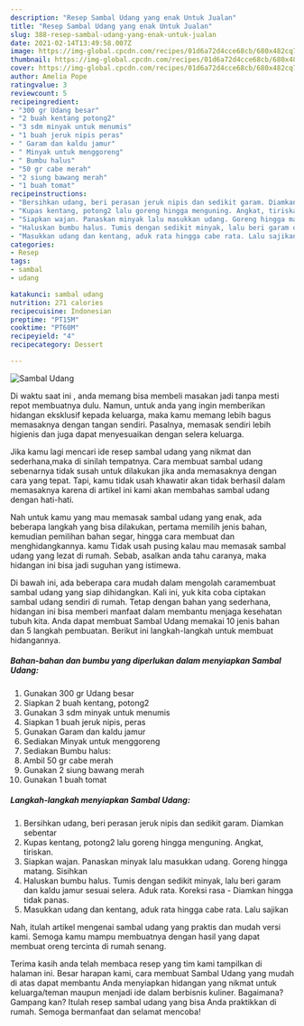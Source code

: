 ```yaml
---
description: "Resep Sambal Udang yang enak Untuk Jualan"
title: "Resep Sambal Udang yang enak Untuk Jualan"
slug: 388-resep-sambal-udang-yang-enak-untuk-jualan
date: 2021-02-14T13:49:58.007Z
image: https://img-global.cpcdn.com/recipes/01d6a72d4cce68cb/680x482cq70/sambal-udang-foto-resep-utama.jpg
thumbnail: https://img-global.cpcdn.com/recipes/01d6a72d4cce68cb/680x482cq70/sambal-udang-foto-resep-utama.jpg
cover: https://img-global.cpcdn.com/recipes/01d6a72d4cce68cb/680x482cq70/sambal-udang-foto-resep-utama.jpg
author: Amelia Pope
ratingvalue: 3
reviewcount: 5
recipeingredient:
- "300 gr Udang besar"
- "2 buah kentang potong2"
- "3 sdm minyak untuk menumis"
- "1 buah jeruk nipis peras"
- " Garam dan kaldu jamur"
- " Minyak untuk menggoreng"
- " Bumbu halus"
- "50 gr cabe merah"
- "2 siung bawang merah"
- "1 buah tomat"
recipeinstructions:
- "Bersihkan udang, beri perasan jeruk nipis dan sedikit garam. Diamkan sebentar"
- "Kupas kentang, potong2 lalu goreng hingga menguning. Angkat, tiriskan."
- "Siapkan wajan. Panaskan minyak lalu masukkan udang. Goreng hingga matang. Sisihkan"
- "Haluskan bumbu halus. Tumis dengan sedikit minyak, lalu beri garam dan kaldu jamur sesuai selera. Aduk rata. Koreksi rasa Diamkan hingga tidak panas."
- "Masukkan udang dan kentang, aduk rata hingga cabe rata. Lalu sajikan"
categories:
- Resep
tags:
- sambal
- udang

katakunci: sambal udang 
nutrition: 271 calories
recipecuisine: Indonesian
preptime: "PT15M"
cooktime: "PT60M"
recipeyield: "4"
recipecategory: Dessert

---
```



![Sambal Udang](https://img-global.cpcdn.com/recipes/01d6a72d4cce68cb/680x482cq70/sambal-udang-foto-resep-utama.jpg)

Di waktu  saat ini , anda memang bisa membeli masakan jadi tanpa mesti repot membuatnya dulu. Namun, untuk anda yang ingin memberikan hidangan eksklusif kepada keluarga, maka kamu memang lebih bagus memasaknya dengan tangan sendiri. Pasalnya, memasak sendiri lebih higienis dan juga dapat menyesuaikan dengan selera keluarga.

Jika kamu lagi mencari ide resep sambal udang yang nikmat dan sederhana,maka di sinilah tempatnya. Cara membuat sambal udang  sebenarnya tidak susah untuk dilakukan jika anda memasaknya dengan cara yang tepat. Tapi, kamu tidak usah khawatir akan tidak berhasil dalam memasaknya 
karena di artikel ini kami akan membahas sambal udang dengan hati-hati.  



Nah untuk kamu yang mau memasak sambal udang yang enak, ada beberapa langkah yang bisa dilakukan, pertama memilih jenis bahan, kemudian pemilihan bahan segar, hingga cara membuat dan menghidangkannya. kamu Tidak usah pusing kalau mau memasak sambal udang yang lezat di rumah. Sebab, asalkan anda  tahu caranya, maka hidangan ini bisa jadi suguhan yang istimewa.

Di bawah ini, ada beberapa cara mudah dalam mengolah caramembuat sambal udang yang siap dihidangkan. Kali ini, yuk kita coba ciptakan sambal udang sendiri di rumah. Tetap dengan bahan yang sederhana, hidangan ini bisa memberi manfaat dalam membantu menjaga kesehatan tubuh kita. Anda dapat membuat Sambal Udang memakai 10 jenis bahan dan 5 langkah pembuatan. Berikut ini langkah-langkah untuk membuat hidangannya.

<!--inarticleads1-->

##### Bahan-bahan dan bumbu yang diperlukan dalam menyiapkan Sambal Udang:

1. Gunakan 300 gr Udang besar
1. Siapkan 2 buah kentang, potong2
1. Gunakan 3 sdm minyak untuk menumis
1. Siapkan 1 buah jeruk nipis, peras
1. Gunakan  Garam dan kaldu jamur
1. Sediakan  Minyak untuk menggoreng
1. Sediakan  Bumbu halus:
1. Ambil 50 gr cabe merah
1. Gunakan 2 siung bawang merah
1. Gunakan 1 buah tomat




<!--inarticleads2-->

##### Langkah-langkah menyiapkan Sambal Udang:

1. Bersihkan udang, beri perasan jeruk nipis dan sedikit garam. Diamkan sebentar
1. Kupas kentang, potong2 lalu goreng hingga menguning. Angkat, tiriskan.
1. Siapkan wajan. Panaskan minyak lalu masukkan udang. Goreng hingga matang. Sisihkan
1. Haluskan bumbu halus. Tumis dengan sedikit minyak, lalu beri garam dan kaldu jamur sesuai selera. Aduk rata. Koreksi rasa - Diamkan hingga tidak panas.
1. Masukkan udang dan kentang, aduk rata hingga cabe rata. Lalu sajikan




Nah, itulah artikel mengenai  sambal udang  yang praktis dan mudah versi kami. Semoga kamu mampu membuatnya dengan hasil yang dapat membuat oreng tercinta di rumah senang. 

Terima kasih anda telah membaca resep yang tim kami tampilkan di halaman ini. Besar harapan kami, cara membuat  Sambal Udang yang mudah di atas dapat membantu Anda menyiapkan hidangan yang nikmat untuk keluarga/teman maupun menjadi ide dalam berbisnis kuliner. Bagaimana? Gampang kan? Itulah resep sambal udang yang bisa Anda praktikkan di rumah. Semoga bermanfaat dan selamat mencoba!

